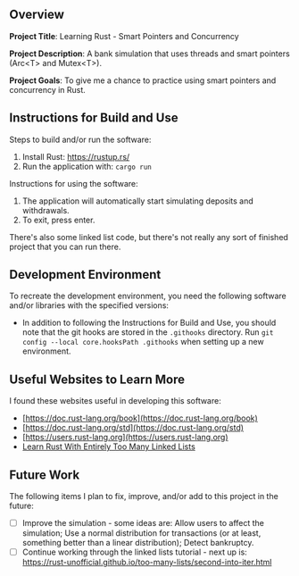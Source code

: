 ## Overview

**Project Title**: Learning Rust - Smart Pointers and Concurrency

**Project Description**: A bank simulation that uses threads and smart pointers (Arc\<T\> and Mutex\<T\>).

**Project Goals**: To give me a chance to practice using smart pointers and concurrency in Rust.

## Instructions for Build and Use

Steps to build and/or run the software:

1. Install Rust: https://rustup.rs/
2. Run the application with: `cargo run`

Instructions for using the software:

1. The application will automatically start simulating deposits and withdrawals.
2. To exit, press enter.

There's also some linked list code, but there's not really any sort of finished project that you can run there.

## Development Environment

To recreate the development environment, you need the following software and/or libraries with the specified versions:

* In addition to following the Instructions for Build and Use, you should note that the git hooks are stored in the `.githooks` directory. Run `git config --local core.hooksPath .githooks` when setting up a new environment.

## Useful Websites to Learn More

I found these websites useful in developing this software:

* [https://doc.rust-lang.org/book](https://doc.rust-lang.org/book)
* [https://doc.rust-lang.org/std](https://doc.rust-lang.org/std)
* [https://users.rust-lang.org](https://users.rust-lang.org)
* [Learn Rust With Entirely Too Many Linked Lists](https://rust-unofficial.github.io/too-many-lists/index.html)

## Future Work

The following items I plan to fix, improve, and/or add to this project in the future:

* [ ] Improve the simulation - some ideas are: Allow users to affect the simulation; Use a normal distribution for transactions (or at least, something better than a linear distribution); Detect bankruptcy.
* [ ] Continue working through the linked lists tutorial - next up is: https://rust-unofficial.github.io/too-many-lists/second-into-iter.html
